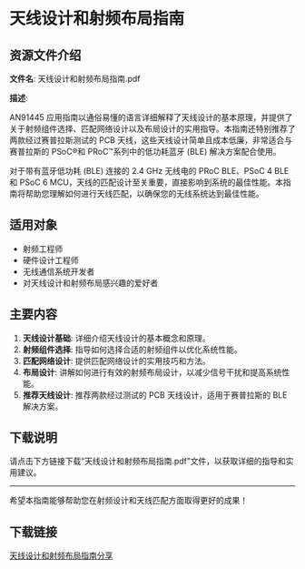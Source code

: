 # 天线设计和射频布局指南

## 资源文件介绍

**文件名**: 天线设计和射频布局指南.pdf

**描述**:

AN91445 应用指南以通俗易懂的语言详细解释了天线设计的基本原理，并提供了关于射频组件选择、匹配网络设计以及布局设计的实用指导。本指南还特别推荐了两款经过赛普拉斯测试的 PCB 天线，这些天线设计简单且成本低廉，非常适合与赛普拉斯的 PSoC®和 PRoC™系列中的低功耗蓝牙 (BLE) 解决方案配合使用。

对于带有蓝牙低功耗 (BLE) 连接的 2.4 GHz 无线电的 PRoC BLE、PSoC 4 BLE 和 PSoC 6 MCU，天线的匹配设计至关重要，直接影响到系统的最佳性能。本指南将帮助您理解如何进行天线匹配，以确保您的无线系统达到最佳性能。

## 适用对象

- 射频工程师
- 硬件设计工程师
- 无线通信系统开发者
- 对天线设计和射频布局感兴趣的爱好者

## 主要内容

1. **天线设计基础**: 详细介绍天线设计的基本概念和原理。
2. **射频组件选择**: 指导如何选择合适的射频组件以优化系统性能。
3. **匹配网络设计**: 提供匹配网络设计的实用技巧和方法。
4. **布局设计**: 讲解如何进行有效的射频布局设计，以减少信号干扰和提高系统性能。
5. **推荐天线设计**: 推荐两款经过测试的 PCB 天线设计，适用于赛普拉斯的 BLE 解决方案。

## 下载说明

请点击下方链接下载“天线设计和射频布局指南.pdf”文件，以获取详细的指导和实用建议。

---

希望本指南能够帮助您在射频设计和天线匹配方面取得更好的成果！

## 下载链接

[天线设计和射频布局指南分享](https://pan.quark.cn/s/3bba52b9551b)